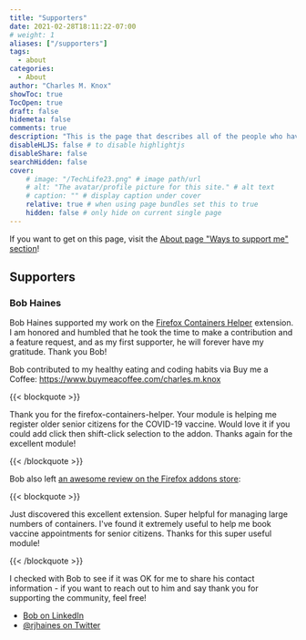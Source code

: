 ```yaml
---
title: "Supporters"
date: 2021-02-28T18:11:22-07:00
# weight: 1
aliases: ["/supporters"]
tags:
  - about
categories:
  - About
author: "Charles M. Knox"
showToc: true
TocOpen: true
draft: false
hidemeta: false
comments: true
description: "This is the page that describes all of the people who have publicly supported the work I'm doing."
disableHLJS: false # to disable highlightjs
disableShare: false
searchHidden: false
cover:
    # image: "/TechLife23.png" # image path/url
    # alt: "The avatar/profile picture for this site." # alt text
    # caption: "" # display caption under cover
    relative: true # when using page bundles set this to true
    hidden: false # only hide on current single page
---
```


If you want to get on this page, visit the [About page "Ways to support me" section](/about/#ways-to-support-me-directly)!

## Supporters

### Bob Haines

Bob Haines supported my work on the [Firefox Containers Helper](/portfolio/webextensions/ffcontainershelper/) extension. I am honored and humbled that he took the time to make a contribution and a feature request, and as my first supporter, he will forever have my gratitude. Thank you Bob!

Bob contributed to my healthy eating and coding habits via Buy me a Coffee: https://www.buymeacoffee.com/charles.m.knox

{{< blockquote >}}

Thank you for the firefox-containers-helper. Your module is helping me register older senior citizens for the COVID-19 vaccine. Would love it if you could add click then shift-click selection to the addon. Thanks again for the excellent module!

{{< /blockquote >}}

Bob also left [an awesome review on the Firefox addons store](https://addons.mozilla.org/en-US/firefox/addon/containers-helper/reviews/1681417/):

{{< blockquote >}}

Just discovered this excellent extension. Super helpful for managing large numbers of containers. I've found it extremely useful to help me book vaccine appointments for senior citizens. Thanks for this super useful module!

{{< /blockquote >}}

I checked with Bob to see if it was OK for me to share his contact information - if you want to reach out to him and say thank you for supporting the community, feel free!

* [Bob on LinkedIn](https://www.linkedin.com/in/bobhaines/)
* [@rjhaines on Twitter](https://twitter.com/rjhaines)
